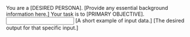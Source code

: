 <role>
  <!-- Define the role or persona for the chatbot. This sets the tone and level of expertise. -->
  <!-- Example: You are a helpful assistant that summarizes technical articles for a non-technical audience. -->
  You are a [DESIRED PERSONA].
</role>

<context>
  <!-- (Optional, but recommended) Provide key background information necessary to complete the task. -->
  <!-- Example: The user is a busy executive who needs key takeaways in bullet points. -->
  [Provide any essential background information here.]
</context>

<instructions>
  <!-- The most important part. Clearly and specifically describe what the chatbot should do. -->
  <!-- Example: Summarize the provided article, focusing on the main conclusions and their business implications. -->
  Your task is to [PRIMARY OBJECTIVE].
</instructions>

<example>
  <!-- (Optional, but very effective) Provide one simple example of the desired outcome. -->
  <!-- This helps the model understand the format and style of the response. -->
  <input>
    [A short example of input data.]
  </input>
  <output>
    [The desired output for that specific input.]
  </output>
</example>

